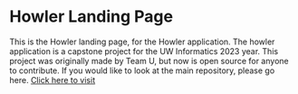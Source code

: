 # Howler Landing Page

This is the Howler landing page, for the Howler application. The howler application is a capstone project
for the UW Informatics 2023 year. This project was originally made by Team U, but now is open source for
anyone to contribute. If you would like to look at the main repository, please go here.
[Click here to visit](https://github.com/JohnYou1234/capstone-teamU)
